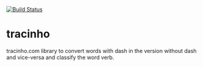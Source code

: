 [![Build Status](https://travis-ci.org/rikas/tracinho.svg)](https://travis-ci.org/rikas/tracinho)

tracinho
========

tracinho.com library to convert words with dash in the version without dash and vice-versa and classify the word verb.

